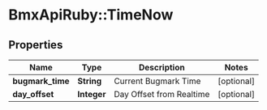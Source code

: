 # BmxApiRuby::TimeNow

## Properties
Name | Type | Description | Notes
------------ | ------------- | ------------- | -------------
**bugmark_time** | **String** | Current Bugmark Time | [optional] 
**day_offset** | **Integer** | Day Offset from Realtime | [optional] 


